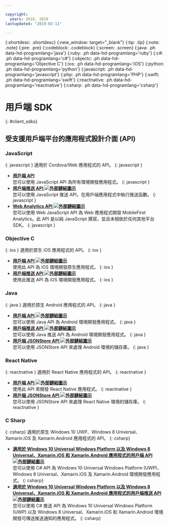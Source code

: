 ```yaml
---

copyright:
  years: 2018, 2019
lastupdated: "2019-02-11"

---
```


{:shortdesc: .shortdesc}
{:new_window: target="_blank"}
{:tip: .tip}
{:note: .note}
{:pre: .pre}
{:codeblock: .codeblock}
{:screen: .screen}
{:java: .ph data-hd-programlang='java'}
{:ruby: .ph data-hd-programlang='ruby'}
{:c#: .ph data-hd-programlang='c#'}
{:objectc: .ph data-hd-programlang='Objective C'}
{:ios: .ph data-hd-programlang='iOS'}
{:python: .ph data-hd-programlang='python'}
{:javascript: .ph data-hd-programlang='javascript'}
{:php: .ph data-hd-programlang='PHP'}
{:swift: .ph data-hd-programlang='swift'}
{:reactnative: .ph data-hd-programlang='reactnative'}
{:csharp: .ph data-hd-programlang='csharp'}

# 用戶端 SDK
{: #client_sdks}

## 受支援用戶端平台的應用程式設計介面 (API)

### JavaScript
{: javascript }
適用於 Cordova/Web 應用程式的 API。
{: javascript }
* **[用戶端 API](/docs/services/mobilefoundation?topic=mobilefoundation-javascript_client_sdk_api#javascript_client_sdk_api)**  
    您可以使用 JavaScript API 為所有環境開發應用程式。
    {: javascript }
* **[用戶端推送 API ![外部鏈結圖示](../../icons/launch-glyph.svg "外部鏈結圖示")](http://mobilefirstplatform.ibmcloud.com/api-ref/push-hybrid-cordova-js-apidoc/html/refjavascript-mfp-push-hybrid/html/index.html)**  
    您可以使用 JavaScript 推送 API，在用戶端應用程式中執行推送函數。
    {: javascript }
* **[Web Analytics API ![外部鏈結圖示](../../icons/launch-glyph.svg "外部鏈結圖示")](http://mobilefirstplatform.ibmcloud.com/api-ref/wl-web-analytics-client-js-apidoc/html/refjavascript-web-analytics-client/html/index.html)**  
    您可以使用 Web JavaScript API 為 Web 應用程式開發 MobileFirst Analytics。此 API 是以純 JavaScript 撰寫，並且未相依於任何其他平台 SDK。
    {: javascript }

### Objective C
{: ios }
適用於原生 iOS 應用程式的 API。
{: ios }
* **[用戶端 API ![外部鏈結圖示](../../icons/launch-glyph.svg "外部鏈結圖示")](http://mobilefirstplatform.ibmcloud.com/api-ref/wl-ios-objc-apidoc/html/refobjc-worklight-ios/html/index.html)**   
    使用此 API 為 iOS 環境開發原生應用程式。
    {: ios }
* **[用戶端推送 API ![外部鏈結圖示](../../icons/launch-glyph.svg "外部鏈結圖示")](http://mobilefirstplatform.ibmcloud.com/api-ref/push-ios-n-objc-apidoc/html/refobjc-mfp-push-ios-native/html/index.html)**  
    使用此推送 API 為 iOS 環境開發應用程式。
    {: ios }

### Java
{: java }
適用於原生 Android 應用程式的 API。
{: java }
* **[用戶端 API ![外部鏈結圖示](../../icons/launch-glyph.svg "外部鏈結圖示")](http://mobilefirstplatform.ibmcloud.com/api-ref/wl-android-n-java-apidoc/html/refjava-worklight-android-native/html/index.html)**  
    您可以使用 Java API 為 Android 環境開發應用程式。
    {: java }
* **[用戶端推送 API ![外部鏈結圖示](../../icons/launch-glyph.svg "外部鏈結圖示")](http://mobilefirstplatform.ibmcloud.com/api-ref/push-android-n-java-apidoc/html/refjava-mfp-push-android-native/html/index.html)**  
    您可以使用 Java 推送 API 為 Android 環境開發應用程式。
    {: java }
* **[用戶端 JSONStore API ![外部鏈結圖示](../../icons/launch-glyph.svg "外部鏈結圖示")](http://mobilefirstplatform.ibmcloud.com/api-ref/mfp-client-android-jsonstore-8/html/refjava-mfp-client-android-jsonstore/html/)**  
    您可以使用 JSONStore API 來處理 Android 環境的儲存庫。
    {: java }

### React Native
{: reactnative }
適用於 React Native 應用程式的 API。
{: reactnative }

* **[用戶端 API ![外部鏈結圖示](../../icons/launch-glyph.svg "外部鏈結圖示")](http://mobilefirstplatform.ibmcloud.com/api-ref/ibm-mobile-first-reactnative/html/refreactnative-mfp-apidoc/html/index.html)**   
    使用此 API 來開發 React Native 應用程式。
    {: reactnative }
* **[用戶端 JSONStore API ![外部鏈結圖示](../../icons/launch-glyph.svg "外部鏈結圖示")](http://mobilefirstplatform.ibmcloud.com/api-ref/ibm-mobile-first-reactnative-jsonstore/html/refreactnative-jsonstore-mfp-apidoc/html/index.html)**   
    您可以使用 JSONStore API 來處理 React Native 環境的儲存庫。
    {: reactnative }

### C Sharp
{: csharp}
適用於原生 Windows 10 UWP、Windows 8 Universal、Xamarin.iOS 及 Xamarin.Android 應用程式的 API。
{: csharp}
* **[適用於 Windows 10 Universal Windows Platform 以及 Windows 8 Universal、Xamarin.iOS 和 Xamarin.Android 應用程式的用戶端 API ![外部鏈結圖示](../../icons/launch-glyph.svg "外部鏈結圖示")](http://public.dhe.ibm.com/software/products/en/MobileFirstPlatform/docs/v800/mfpf_csharp_win8_native_client_api.pdf)**  
    您可以使用 C# API 為 Windows 10 Universal Windows Platform (UWP)、Windows 8 Universal、Xamarin.iOS 及 Xamarin.Android 環境開發應用程式。
    {: csharp}
* **[適用於 Windows 10 Universal Windows Platform 以及 Windows 8 Universal、Xamarin.iOS 和 Xamarin.Android 應用程式的用戶端推送 API ![外部鏈結圖示](../../icons/launch-glyph.svg "外部鏈結圖示")](http://public.dhe.ibm.com/software/products/en/MobileFirstPlatform/docs/v800/mfpf_csharp_win8_native_client_push_api.pdf)**  
    您可以使用 C# 推送 API 為 Windows 10 Universal Windows Platform (UWP) 以及 Windows 8 Universal、Xamarin.iOS 和 Xamarin.Android 環境開發可傳送推送通知的應用程式。
    {: csharp}
